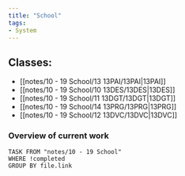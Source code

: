 ```yaml
---
title: "School"
tags:
- System
---
```

## Classes:
- [[notes/10 - 19 School/13 13PAI/13PAI|13PAI]]
- [[notes/10 - 19 School/10 13DES/13DES|13DES]]
- [[notes/10 - 19 School/11 13DGT/13DGT|13DGT]]
- [[notes/10 - 19 School/14 13PRG/13PRG|13PRG]]
- [[notes/10 - 19 School/12 13DVC/13DVC|13DVC]]

### Overview of current work
```dataview
TASK FROM "notes/10 - 19 School"
WHERE !completed
GROUP BY file.link
```
